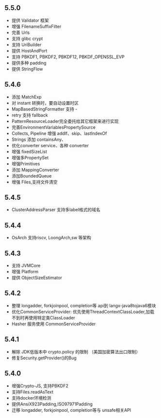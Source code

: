 ## 5.5.0

+ 提供 Validator 框架
+ 增强 FilenameSuffixFilter
+ 完善 Urls
+ 支持 glibc crypt
+ 支持 UriBuilder
+ 提供 HostAndPort
+ 支持 PBKDF1, PBKDF2, PBKDF12, PBKDF_OPENSSL_EVP
+ 提供多种 padding
+ 提供 StringFlow

## 5.4.6

* 添加 MatchExp
* 对 instant 转换时，要自动设置时区
* MapBasedStringFormatter 支持 -
* retry 支持 fallback
* PatternResourceLoader完全委托给其它框架来进行实现
* 完善EnvironmentVariablesPropertySource
* Collects, Pipeline 增强 addIf、skip、lastIndexOf
* Strings 添加 containsAny、
* 优化converter service、各种 converter
* 增强 fixedSizeList
* 增强多PropertySet
* 增强Primitives
* 添加 MappingConverter
* 添加BoundedQueue
* 增强 Files,支持文件清空

## 5.4.5

* ClusterAddressParser 支持多label格式的域名

## 5.4.4

* OsArch 支持riscv, LoongArch,sw 等架构

## 5.4.3

* 支持 JVMCore
* 增强 Platform
* 提供 ObjectSizeEstimator

## 5.4.2

* 整理 longadder, forkjoinpool, completion等 api到 langx-java8tojava6模块
* 优化CommonServiceProvider: 优先使用ThreadContextClassLoader,加载不到时再使用特定类ClassLoader
* Hasher 服务使用 CommonServiceProvider

## 5.4.1

+ 解除 JDK低版本中 crypto.policy 的限制 （美国加密算法出口限制）
+ 修复Security.getProvider()的Bug

## 5.4.0

+ 增强Crypto-JS, 支持PBKDF2
+ 支持Files.readAsText
+ 支持docker环境检测
+ 提供AnsiX923Padding,ISO97971Padding
+ 迁移 longadder, forkjoinpool, completion等与 unsafe相关API
